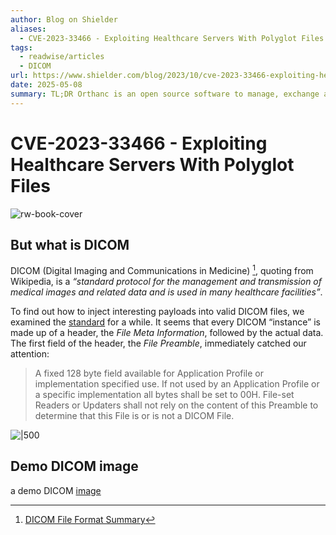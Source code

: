 ```yaml
---
author: Blog on Shielder
aliases:
  - CVE-2023-33466 - Exploiting Healthcare Servers With Polyglot Files
tags:
  - readwise/articles
  - DICOM
url: https://www.shielder.com/blog/2023/10/cve-2023-33466-exploiting-healthcare-servers-with-polyglot-files/?__readwiseLocation=
date: 2025-05-08
summary: TL;DR Orthanc is an open source software to manage, exchange and visualize medical imaging data. In versions < 1.12.0, it is affected by an arbitrary file overwrite vulnerability (CVE-2023-33466) that might allow an authenticated attacker to obtain RCE on the system. The CVE was published on June 2023, but no exploit was publicly available for it, so we chose to publish this blogpost with more details about the vulnerability so you can exploit and mitigate it.
---
```

# CVE-2023-33466 - Exploiting Healthcare Servers With Polyglot Files

![rw-book-cover](https://www.shielder.com/favicon/favicon-192x192.png)


## But what is DICOM

DICOM (Digital Imaging and Communications in Medicine) [^1], quoting from Wikipedia, is a *“standard protocol for the management and transmission of medical images and related data and is used in many healthcare facilities”*. [](https://read.readwise.io/read/01jtnkdjmzgsekpabzs15kme8s)

To find out how to inject interesting payloads into valid DICOM files, we examined the [standard](https://dicom.nema.org/medical/dicom/current/output/chtml/part10/chapter_7.html) for a while. It seems that every DICOM “instance” is made up of a header, the *File Meta Information*, followed by the actual data. The first field of the header, the *File Preamble*, immediately catched our attention:

> A fixed 128 byte field available for Application Profile or implementation specified use. If not used by an Application Profile or a specific implementation all bytes shall be set to 00H. File-set Readers or Updaters shall not rely on the content of this Preamble to determine that this File is or is not a DICOM File.
> 
![|500](https://www.shielder.com/img/blog/orthanc-cve-dicom-format.jpeg) [](https://read.readwise.io/read/01jtnkf63qtr6qk66bktmeexte)

## Demo DICOM image

a demo DICOM [image](https://www.rubomedical.com/dicom_files/dicom_viewer_0002.zip) [](https://read.readwise.io/read/01jtnkfxqt98wv6afkbg978vgm)

[^1]: [DICOM File Format Summary](Harry%20Hayward%20-%20ELFDICOM%20PoC%20Malware%20Polyglot%20Exploiting%20Linux-Based%20Medical%20Devices.md#DICOM%20File%20Format%20Summary)
